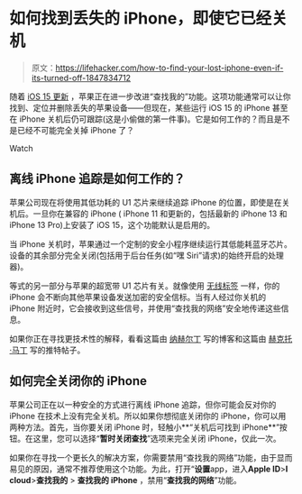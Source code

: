 # 如何找到丢失的 iPhone，即使它已经关机

> 原文：<https://lifehacker.com/how-to-find-your-lost-iphone-even-if-its-turned-off-1847834712>

随着 [iOS 15 更新](https://lifehacker.com/36-of-the-best-new-ios-15-features-for-iphone-1847674175) ，苹果正在进一步改进“查找我的”功能。这项功能通常可以让你找到、定位并删除丢失的苹果设备——但现在，某些运行 iOS 15 的 iPhone 甚至在 iPhone 关机后仍可跟踪(这是小偷做的第一件事)。它是如何工作的？而且是不是已经不可能完全关掉 iPhone 了？

Watch

## 离线 iPhone 追踪是如何工作的？

苹果公司现在将使用其低功耗的 U1 芯片来继续追踪 iPhone 的位置，即使是在关机后。一旦你在兼容的 iPhone ( iPhone 11 和更新的，包括最新的 iPhone 13 和 iPhone 13 Pro)上安装了 iOS 15，这个功能默认是启用的。

当 iPhone 关机时，苹果通过一个定制的安全小程序继续运行其低能耗蓝牙芯片。设备的其余部分完全关闭(包括用于后台任务(如“嘿 Siri”请求)的始终开启的处理器)。

等式的另一部分与苹果的超宽带 U1 芯片有关。就像使用 [无线标签](https://lifehacker.com/can-airtags-be-hacked-1847774227) 一样，你的 iPhone 会不断向其他苹果设备发送加密的安全信标。当有人经过你关机的 iPhone 附近时，它会接收到这些信号，并使用“查找我的网络”安全地传递这些信息。

如果你正在寻找更技术性的解释，看看这篇由 [纳赫尔丁](https://naehrdine.blogspot.com/2021/09/always-on-processor-magic-how-find-my.html) 写的博客和这篇由 [赫克托·马丁](https://twitter.com/marcan42/status/1443792332654977026) 写的推特帖子。

## 如何完全关闭你的 iPhone

苹果公司正在以一种安全的方式进行离线 iPhone 追踪，但你可能会反对你的 iPhone 在技术上没有完全关机。所以如果你想彻底关闭你的 iPhone，你可以用两种方法。首先，当你要关闭 iPhone 时，轻触小**“关机后可找到 iPhone**”按钮。在这里，您可以选择“**暂时关闭查找**”选项来完全关闭 iPhone，仅此一次。

如果你在寻找一个更长久的解决方案，你需要禁用“查找我的网络”功能，由于显而易见的原因，通常不推荐使用这个功能。为此，打开“**设置**app，进入**Apple ID**>**I cloud**>**查找我的** > **查找我的 iPhone** ，禁用“**查找我的网络**”功能。